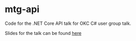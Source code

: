 # mtg-api
Code for the .NET Core API talk for OKC C# user group talk.

Slides for the talk can be found [here](https://docs.google.com/presentation/d/1Dv4YqzRaNL6M7KC4-qfxn4EVcVAdDWlIAV8fPZvmS6U/edit?usp=sharing) 
